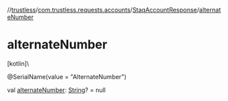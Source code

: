 //[trustless](../../../index.md)/[com.trustless.requests.accounts](../index.md)/[StaqAccountResponse](index.md)/[alternateNumber](alternate-number.md)

# alternateNumber

[kotlin]\

@SerialName(value = &quot;AlternateNumber&quot;)

val [alternateNumber](alternate-number.md): [String](https://kotlinlang.org/api/latest/jvm/stdlib/kotlin/-string/index.html)? = null
